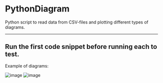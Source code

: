 # PythonDiagram
Python script to read data from CSV-files and plotting different types of diagrams.

---------------------
Run the first code snippet before running each to test.
---------------------
Example of diagrams:

![image](https://github.com/Luddsing/PythonDiagram/assets/98216683/d19ad5bf-55de-4d31-bfc9-93f636b81482)
![image](https://github.com/Luddsing/PythonDiagram/assets/98216683/2dbdc843-97ef-4a62-a54f-2ac43beb0ff0)
